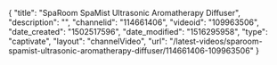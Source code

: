 {
    "title": "SpaRoom SpaMist Ultrasonic Aromatherapy Diffuser",
    "description": "",
    "channelid": "114661406",
    "videoid": "109963506",
    "date_created": "1502517596",
    "date_modified": "1516295958",
    "type": "captivate",
    "layout": "channelVideo",
    "url": "\/latest-videos\/sparoom-spamist-ultrasonic-aromatherapy-diffuser\/114661406-109963506"
}